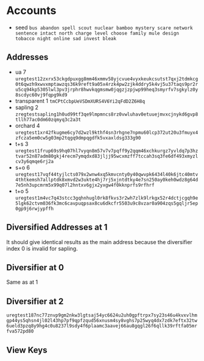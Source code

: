 # Accounts

- seed
`bus abandon spell scout nuclear bamboo mystery scare network sentence intact north charge level choose family mule design tobacco night online sad invest bleak`

## Addresses

- ua 7
`uregtest12zxrx53ckgdpuxgg8mm46xmmv58yjcvue4vyxkeukcsutst7qxj2tdmkcg0t6qwzh9xwvxmptawzqs36k9reft9a05x4rzk4pw2zjk4ddry5k4vj5u37taqs9pr2ru5cq94kp5305lwl3pv3jrphr8hwvkqgmsmw0jqgzjzpjwp99heq3smyrfv7sgkylz0y8scdyc60vj9fqpg9kd9`
- transparent 1
`tmCPtCcbpUeVSDmXURS4V6Yi2qFdD2Z6H8q`
- sapling 2
`zregtestsapling1h0ud99tf3qe9lmpmncs8rz0vwluhav0etuuejmvxcjnykd6gvp8tllh77ac0dm60zqmyq3c2a3t`
- orchard 4
`uregtest1xr42fkugme6cy7d2wzl9kthf4sn3rhgne7npmu60lcp372ut20u3fmuyx4zfcza5em0cw5g03mp2tqgq9dmpqgdfk5vxaxldsg333g90`
- t+s 3
`uregtest1frup69s9hq07hl7vyqn8m57v7v7pqff9y2qqm46xchkurgz7yvldq7p3hztvar52n87adm80gkj4recm7ymqdxd83jljj95wcxmzff7tccah3sq3fe6df493xmyzlcv3y6qmqe6rj2a`
- s+o 6
`uregtest17vqf44tyjlcts079x2wnw4xq5kmvcnty0y40qwvpk6434l40k6jtc40mtv4thtkemsh7allptdk8xmvd2w3ukte4hj7rj5xjntdtky4e7sn250ay0keh0wdz8g64d7e5nh3upcmrm5x99q07l2hntxv6gjx2yxgw4f0kknprfs9rfhrf`
- t+o 5
`uregtest1m4vc7q43stcc3gqhnhugl0rk8fkvs3r2wh7zlk9lrkgx52r4dctjcgqh9e5lgk62ctvm036fk3mc6cavpuqpsax8cu6dkcfr5503u9c8vzar0a904zqs5gqljr5ep0gp9j6rwjypffh`

## Diversified Addresses at 1

It should give identical results as the main address because the 
diversifier index 0 is invalid for sapling.

## Diversifier at 0 

Same as at 1

## Diversifier at 2

`uregtest187nc77znvp9gm2nkw3lgtsaj54yc6624u2uh0gpftrpx7sy23s46u4kvxvlhmgp44ys5qhsn4jl02l43hp7pf9qpfzqud56xnusm4sy8vghs7p25wyq4dx7zdk7eftx32tw6ueld3pzq8y9hg4c0u8237l9sdy4f6plaamc3aavej66au8gqgl26f6qllk39rftfa05mrfva572pd80`


## View Keys

